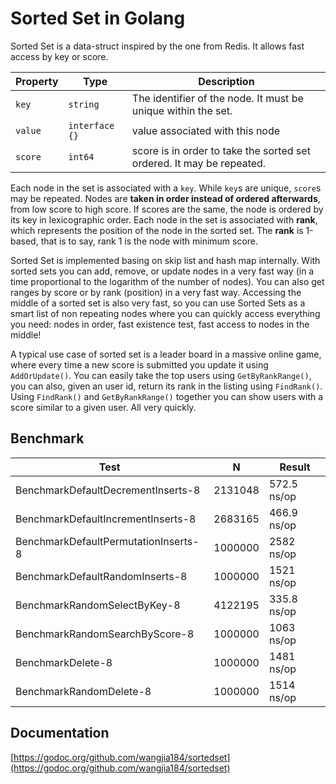 # Sorted Set in Golang

Sorted Set is a data-struct inspired by the one from Redis. It allows fast access by key or score.

| Property | Type | Description |
|---|---|---|
| `key` | `string` | The identifier of the node. It must be unique within the set. |
| `value` | `interface {}` | value associated with this node |
| `score` | `int64` | score is in order to take the sorted set ordered. It may be repeated. |

Each node in the set is associated with a `key`. While `key`s are unique, `score`s may be repeated. 
Nodes are __taken in order instead of ordered afterwards__, from low score to high score. If scores are the same, the node is ordered by its key in lexicographic order. Each node in the set is associated with __rank__, which represents the position of the node in the sorted set. The __rank__ is 1-based, that is to say, rank 1 is the node with minimum score.

Sorted Set is implemented basing on skip list and hash map internally. With sorted sets you can add, remove, or update nodes in a very fast way (in a time proportional to the logarithm of the number of nodes). You can also get ranges by score or by rank (position) in a very fast way. Accessing the middle of a sorted set is also very fast, so you can use Sorted Sets as a smart list of non repeating nodes where you can quickly access everything you need: nodes in order, fast existence test, fast access to nodes in the middle!

A typical use case of sorted set is a leader board in a massive online game, where every time a new score is submitted you update it using `AddOrUpdate()`. You can easily take the top users using `GetByRankRange()`, you can also, given an user id, return its rank in the listing using `FindRank()`. Using `FindRank()` and `GetByRankRange()` together you can show users with a score similar to a given user. All very quickly.

## Benchmark
| Test                                 | N          | Result      |
|--------------------------------------|------------|-------------|
| BenchmarkDefaultDecrementInserts-8   | 	 2131048	 | 572.5 ns/op |
| BenchmarkDefaultIncrementInserts-8   | 	 2683165	 | 466.9 ns/op |
| BenchmarkDefaultPermutationInserts-8 | 	 1000000	 | 2582 ns/op  |
| BenchmarkDefaultRandomInserts-8      | 	 1000000	 | 1521 ns/op  |
| BenchmarkRandomSelectByKey-8         | 	 4122195	 | 335.8 ns/op |
| BenchmarkRandomSearchByScore-8       | 	 1000000	 | 1063 ns/op  |
| BenchmarkDelete-8                    | 	 1000000	 | 1481 ns/op  |
| BenchmarkRandomDelete-8              | 	 1000000	 | 1514 ns/op  |

## Documentation

[https://godoc.org/github.com/wangjia184/sortedset](https://godoc.org/github.com/wangjia184/sortedset)